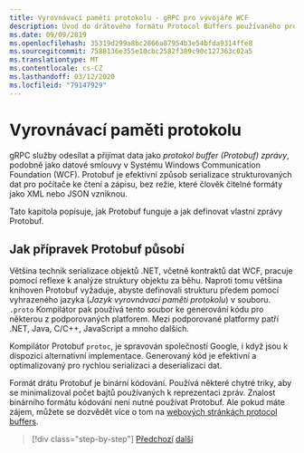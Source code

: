 ```yaml
---
title: Vyrovnávací paměti protokolu - gRPC pro vývojáře WCF
description: Úvod do drátového formátu Protocol Buffers používaného pro sítě gRPC.
ms.date: 09/09/2019
ms.openlocfilehash: 35319d299a8bc2866a87954b3e54bfda9314ffe8
ms.sourcegitcommit: 7588136e355e10cbc2582f389c90c127363c02a5
ms.translationtype: MT
ms.contentlocale: cs-CZ
ms.lasthandoff: 03/12/2020
ms.locfileid: "79147929"
---
```

# <a name="protocol-buffers"></a>Vyrovnávací paměti protokolu

gRPC služby odesílat a přijímat data jako *protokol buffer (Protobuf) zprávy*, podobně jako datové smlouvy v Systému Windows Communication Foundation (WCF). Protobuf je efektivní způsob serializace strukturovaných dat pro počítače ke čtení a zápisu, bez režie, které člověk čitelné formáty jako XML nebo JSON vzniknou.

Tato kapitola popisuje, jak Protobuf funguje a jak definovat vlastní zprávy Protobuf.

## <a name="how-protobuf-works"></a>Jak přípravek Protobuf působí

Většina technik serializace objektů .NET, včetně kontraktů dat WCF, pracuje pomocí reflexe k analýze struktury objektu za běhu. Naproti tomu většina knihoven Protobuf vyžaduje, abyste definovali strukturu předem pomocí vyhrazeného jazyka (*Jazyk vyrovnávací paměti protokolu*) v souboru. `.proto` Kompilátor pak používá tento soubor ke generování kódu pro některou z podporovaných platforem. Mezi podporované platformy patří .NET, Java, C/C++, JavaScript a mnoho dalších.

Kompilátor Protobuf `protoc`, je spravován společností Google, i když jsou k dispozici alternativní implementace. Generovaný kód je efektivní a optimalizovaný pro rychlou serializaci a deserializaci dat.

Formát drátu Protobuf je binární kódování. Používá některé chytré triky, aby se minimalizoval počet bajtů používaných k reprezentaci zpráv. Znalost binárního formátu kódování není nutné používat Protobuf. Ale pokud máte zájem, můžete se dozvědět více o tom na [webových stránkách protocol buffers](https://developers.google.com/protocol-buffers/docs/encoding).

>[!div class="step-by-step"]
>[Předchozí](why-grpc.md)
>[další](protobuf-messages.md)
